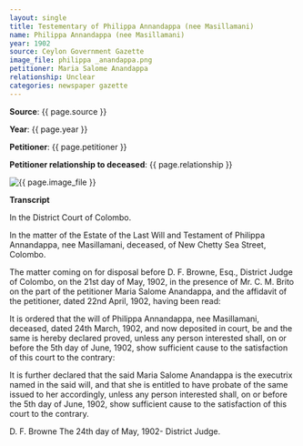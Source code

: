 ```yaml
---
layout: single
title: Testementary of Philippa Annandappa (nee Masillamani)
name: Philippa Annandappa (nee Masillamani)
year: 1902
source: Ceylon Government Gazette
image_file: philippa _anandappa.png
petitioner: Maria Salome Anandappa
relationship: Unclear
categories: newspaper gazette
---
```




  **Source**: {{ page.source }}

  **Year**: {{ page.year }}

  **Petitioner**: {{ page.petitioner }}

  **Petitioner relationship to deceased**: {{ page.relationship }} 

 <img src="{{ site.baseurl }}/assets/images/gazette/{{ page.image_file }}" alt="{{ page.image_file }}">

 **Transcript** 

In the District Court of Colombo.

In the matter of the Estate of the Last Will and Testament of Philippa Annandappa, nee Masillamani, deceased, of New Chetty Sea Street, Colombo.

The matter coming on for disposal before D. F. Browne, Esq., District Judge of Colombo, on the 21st day of May, 1902, in the presence of Mr. C. M. Brito on the part of the petitioner Maria Salome Anandappa, and the affidavit of the petitioner, dated 22nd April, 1902, having been read:

It is ordered that the will of Philippa Annandappa, nee Masillamani, deceased, dated 24th March, 1902, and now deposited in court, be and the same is hereby declared proved, unless any person interested shall, on or before the 5th day of June, 1902, show sufficient cause to the satisfaction of this court to the contrary:

It is further declared that the said Maria Salome Anandappa is the executrix named in the said will, and that she is entitled to have probate of the same issued to her accordingly, unless any person interested shall, on or before the 5th day of June, 1902, show sufficient cause to the satisfaction of this court to the contrary.

D. F. Browne
The 24th day of May, 1902-
District Judge.